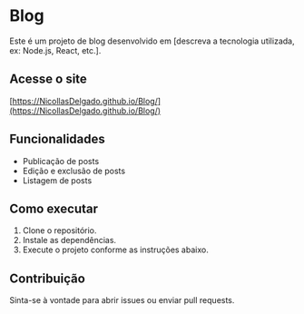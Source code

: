 # Blog

Este é um projeto de blog desenvolvido em [descreva a tecnologia utilizada, ex: Node.js, React, etc.].

## Acesse o site

[https://NicollasDelgado.github.io/Blog/](https://NicollasDelgado.github.io/Blog/)

## Funcionalidades

- Publicação de posts
- Edição e exclusão de posts
- Listagem de posts

## Como executar

1. Clone o repositório.
2. Instale as dependências.
3. Execute o projeto conforme as instruções abaixo.

## Contribuição

Sinta-se à vontade para abrir issues ou enviar pull requests.